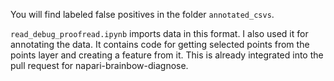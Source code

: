 You will find labeled false positives in the folder ```annotated_csvs```.

```read_debug_proofread.ipynb``` imports data in this format. I also used it for annotating the data. It contains code for getting selected points from the points layer and creating a feature from it. This is already integrated into the pull request for napari-brainbow-diagnose.
